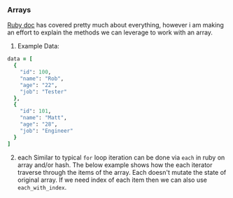 ### Arrays

[Ruby doc](https://ruby-doc.org/core-2.4.1/Array.html#method-i-each) has covered pretty much about everything, however i am making an effort to explain the methods we can leverage to work with an array.

1. Example Data:

```ruby
data = [
  {
    "id": 100,
    "name": "Rob",
    "age": "22",
    "job": "Tester"
  },
  {
    "id": 101,
    "name": "Matt",
    "age": "28",
    "job": "Engineer"
  }
]
```
2. each
Similar to typical `for` loop iteration can be done via `each` in ruby on array and/or hash. The below example shows how the each iterator traverse through the items of the array. Each doesn't mutate the state of original array. If we need index of each item then we can also use `each_with_index`.
